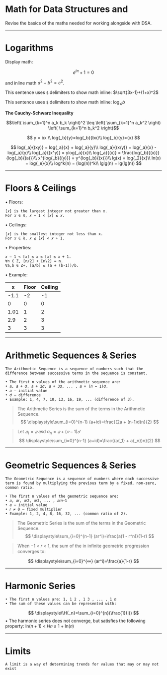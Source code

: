 # Math for Data Structures and

Revise the basics of the maths needed for working alongside with DSA.

---
# Logarithms

Display math:
```math
e^{i\pi} + 1 = 0
```
and inline math $`a^2 + b^2 = c^2`$.

This sentence uses `$` delimiters to show math inline:  $\sqrt{3x-1}+(1+x)^2$

This sentence uses `$` delimiters to show math inline:  $\log{_a{b}}$

**The Cauchy-Schwarz Inequality**

$$\left( \sum_{k=1}^n a_k b_k \right)^2 \leq \left( \sum_{k=1}^n a_k^2 \right) \left( \sum_{k=1}^n b_k^2 \right)$$


$$
y = bx \\
log{_b}{y}=log{_b}{bx}\\
log{_b}{y}={x}
$$

$$
log{_a}{(xy)}  = log{_a}{x} + log{_a}{y}\\
log{_a}{(x/y)} = log{_a}{x} - log{_a}{y}\\
log{_a}{(x^y)} = ylog{_a}{x}\\
log{_a}{(x)} = \frac{log{_b}{(x)}}{log{_b}{(a)}}\\
x^{log{_b}{(y)}} = y^{log{_b}{(x)}}\\
lg(x) = log{_2}{x}\\
ln(x) = log{_e}{x}\\
log^k(n) = (log(n))^k\\
lglg(n) = lg(lg(n))
$$

---

# Floors & Ceilings

• Floors: 

    [𝑥] is the largest integer not greater than x.
    For 𝑥 ∈ ℝ, 𝑥 − 1 < [𝑥] ≤ 𝑥.

• Ceilings:

    [𝑥] is the smallest integer not less than x.
    For 𝑥 ∈ ℝ, 𝑥 ≤ [𝑥] < 𝑥 + 1.

• Properties:

    𝑥 − 1 < [𝑥] ≤ 𝑥 ≤ [𝑥] ≤ 𝑥 + 1.
    ∀n ∈ Z, [n/2] + [n\2] = n.
    ∀a,b ∈ Z+, [a/b] ≤ (a + (b-1))/b.

• Example:

|x|Floor|Ceiling|
|---|---|---|
|-1.1|-2|-1|
|0|0|0|
|1.01|1|2|
|2.9|2|3|
|3|3|3|

---

# Arithmetic Sequences & Series

`The Arithmetic Sequence is a sequence of numbers such that the difference between successive terms in the sequence is constant.`

    • The first n values of the arithmetic sequence are:
    • 𝑎, 𝑎 + 𝑑, 𝑎 + 2𝑑, 𝑎 + 3𝑑, ... , 𝑎 + (𝑛 − 1)𝑑.
    • 𝑎 – initial value
    • 𝑑 – difference
    • Example: 1, 4, 7, 10, 13, 16, 19, ... (difference of 3).

> The Arithmetic Series is the sum of the terms in the Arithmetic Sequence.
$$
\displaystyle\sum_{i=0}^{n-1} (a+id)=\frac{(2a + (n-1)d)n}{2}
$$

> Let $𝑎{_1} = 𝑎$  𝑎𝑛d $a{_n} = 𝑎 + (𝑛 − 1)𝑑$
$$
\displaystyle\sum_{i=0}^{n-1} (a+id)=\frac{(a{_1} + a{_n})n}{2}
$$

---

# Geometric Sequences & Series

`The Geometric Sequence is a sequence of numbers where each successive term is found by multiplying the previous term by a fixed, non-zero, common ratio.`

    • The first n values of the geometric sequence are:
    • 𝑎, 𝑎𝑟, 𝑎𝑟2, 𝑎𝑟3, ... , 𝑎𝑟𝑛−1
    • 𝑎 – initial value
    • 𝑟 ≠ 0 – fixed multiplier
    • Example: 1, 2, 4, 8, 16, 32, ... (common ratio of 2).

> The Geometric Series is the sum of the terms in the Geometric Sequence.
$$
\displaystyle\sum_{i=0}^{n-1} (ar^i)=\frac{a(1 - r^n)}{1-r}
$$

> When −1 < 𝑟 < 1, the sum of the in infinite geometric progression converges to:

$$
\displaystyle\sum_{i=0}^{∞} (ar^i)=\frac{a}{1-r} 
$$

---

# Harmonic Series

    • The first n values are: 1, 1 2 , 1 3 , ... , 1 𝑛
    • The sum of these values can be represented with:
$$
\displaystyle\\H{_n}=\sum_{i=0}^{n}(\frac{1}{i})
$$
    • The harmonic series does not converge, but satisfies the following property:
    ln(𝑛 + 1) < 𝐻𝑛 ≤ 1 + ln(𝑛)

---

# Limits

`A limit is a way of determining trends for values that may or may not exist`
